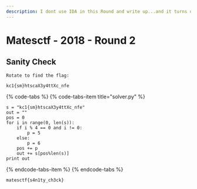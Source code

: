 ```yaml
---
description: I dont use IDA in this Round and write up...and it turns out pretty fun
---
```


# Matesctf - 2018 - Round 2

## Sanity Check

```text
Rotate to find the flag:

kc1{sm}htscaX3y4ttXc_nfe

```

{% code-tabs %}
{% code-tabs-item title="solver.py" %}
```text
s = "kc1{sm}htscaX3y4ttXc_nfe"
out = ""
pos = 0
for i in range(0, len(s)):
	if i % 4 == 0 and i != 0:
		p = 5
	else:
		p = 6
	pos += p
	out += s[pos%len(s)]
print out
```
{% endcode-tabs-item %}
{% endcode-tabs %}

```text
matesctf{s4n1ty_ch3ck}
```

